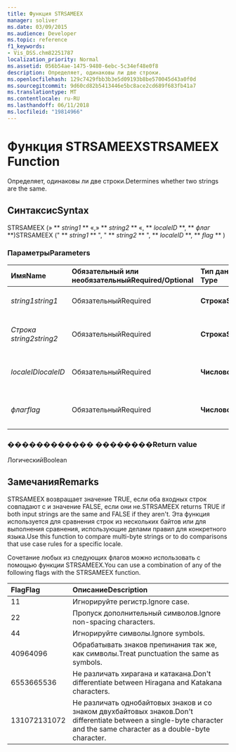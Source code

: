 ```yaml
---
title: Функция STRSAMEEX
manager: soliver
ms.date: 03/09/2015
ms.audience: Developer
ms.topic: reference
f1_keywords:
- Vis_DSS.chm82251787
localization_priority: Normal
ms.assetid: 056b54ae-1475-9480-6ebc-5c34ef48e0f8
description: Определяет, одинаковы ли две строки.
ms.openlocfilehash: 129c7429fbb3b3e5d09193b8be570045d43a0f0d
ms.sourcegitcommit: 9d60cd82b5413446e5bc8ace2cd689f683fb41a7
ms.translationtype: MT
ms.contentlocale: ru-RU
ms.lasthandoff: 06/11/2018
ms.locfileid: "19814966"
---
```

# <a name="strsameex-function"></a><span data-ttu-id="45eb9-103">Функция STRSAMEEX</span><span class="sxs-lookup"><span data-stu-id="45eb9-103">STRSAMEEX Function</span></span>

<span data-ttu-id="45eb9-104">Определяет, одинаковы ли две строки.</span><span class="sxs-lookup"><span data-stu-id="45eb9-104">Determines whether two strings are the same.</span></span>
  
## <a name="syntax"></a><span data-ttu-id="45eb9-105">Синтаксис</span><span class="sxs-lookup"><span data-stu-id="45eb9-105">Syntax</span></span>

<span data-ttu-id="45eb9-106">STRSAMEEX (» ** *string1* ** «,» ** *string2* ** «, ** *localeID* **, ** *флаг* **)</span><span class="sxs-lookup"><span data-stu-id="45eb9-106">STRSAMEEX (" ** *string1* ** ", " ** *string2* ** ", ** *localeID* **, ** *flag* ** )</span></span> 
  
### <a name="parameters"></a><span data-ttu-id="45eb9-107">Параметры</span><span class="sxs-lookup"><span data-stu-id="45eb9-107">Parameters</span></span>

|<span data-ttu-id="45eb9-108">**Имя**</span><span class="sxs-lookup"><span data-stu-id="45eb9-108">**Name**</span></span>|<span data-ttu-id="45eb9-109">**Обязательный или необязательный**</span><span class="sxs-lookup"><span data-stu-id="45eb9-109">**Required/Optional**</span></span>|<span data-ttu-id="45eb9-110">**Тип данных**</span><span class="sxs-lookup"><span data-stu-id="45eb9-110">**Data Type**</span></span>|<span data-ttu-id="45eb9-111">**Описание**</span><span class="sxs-lookup"><span data-stu-id="45eb9-111">**Description**</span></span>|
|:-----|:-----|:-----|:-----|
| <span data-ttu-id="45eb9-112">_string1_</span><span class="sxs-lookup"><span data-stu-id="45eb9-112">_string1_</span></span> <br/> |<span data-ttu-id="45eb9-113">Обязательный</span><span class="sxs-lookup"><span data-stu-id="45eb9-113">Required</span></span>  <br/> |<span data-ttu-id="45eb9-114">**Строка**</span><span class="sxs-lookup"><span data-stu-id="45eb9-114">**String**</span></span> <br/> |<span data-ttu-id="45eb9-115">Первая строка для сравнения.</span><span class="sxs-lookup"><span data-stu-id="45eb9-115">The first string to compare.</span></span>  <br/> |
| <span data-ttu-id="45eb9-116">_Строка string2_</span><span class="sxs-lookup"><span data-stu-id="45eb9-116">_string2_</span></span> <br/> |<span data-ttu-id="45eb9-117">Обязательный</span><span class="sxs-lookup"><span data-stu-id="45eb9-117">Required</span></span>  <br/> |<span data-ttu-id="45eb9-118">**Строка**</span><span class="sxs-lookup"><span data-stu-id="45eb9-118">**String**</span></span> <br/> | <span data-ttu-id="45eb9-119">Вторая строка для сравнения.</span><span class="sxs-lookup"><span data-stu-id="45eb9-119">The second string to compare.</span></span>  <br/> |
| <span data-ttu-id="45eb9-120">_localeID_</span><span class="sxs-lookup"><span data-stu-id="45eb9-120">_localeID_</span></span> <br/> |<span data-ttu-id="45eb9-121">Обязательный</span><span class="sxs-lookup"><span data-stu-id="45eb9-121">Required</span></span>  <br/> |<span data-ttu-id="45eb9-122">**Числовой**</span><span class="sxs-lookup"><span data-stu-id="45eb9-122">**Numeric**</span></span> <br/> |<span data-ttu-id="45eb9-123">Код идентификатор языкового стандарта.</span><span class="sxs-lookup"><span data-stu-id="45eb9-123">The locale ID code.</span></span>  <br/> |
| <span data-ttu-id="45eb9-124">_флаг_</span><span class="sxs-lookup"><span data-stu-id="45eb9-124">_flag_</span></span> <br/> |<span data-ttu-id="45eb9-125">Обязательный</span><span class="sxs-lookup"><span data-stu-id="45eb9-125">Required</span></span>  <br/> |<span data-ttu-id="45eb9-126">**Числовой**</span><span class="sxs-lookup"><span data-stu-id="45eb9-126">**Numeric**</span></span> <br/> | <span data-ttu-id="45eb9-127">Бит, указывающий тип сравнения.</span><span class="sxs-lookup"><span data-stu-id="45eb9-127">A bit that specifies the type of comparison.</span></span>  <br/> |
   
### <a name="return-value"></a><span data-ttu-id="45eb9-128">������������ ��������</span><span class="sxs-lookup"><span data-stu-id="45eb9-128">Return value</span></span>

<span data-ttu-id="45eb9-129">Логический</span><span class="sxs-lookup"><span data-stu-id="45eb9-129">Boolean</span></span>
  
## <a name="remarks"></a><span data-ttu-id="45eb9-130">Замечания</span><span class="sxs-lookup"><span data-stu-id="45eb9-130">Remarks</span></span>

<span data-ttu-id="45eb9-131">STRSAMEEX возвращает значение TRUE, если оба входных строк совпадают с и значение FALSE, если они не.</span><span class="sxs-lookup"><span data-stu-id="45eb9-131">STRSAMEEX returns TRUE if both input strings are the same and FALSE if they aren't.</span></span> <span data-ttu-id="45eb9-132">Эта функция используется для сравнения строк из нескольких байтов или для выполнения сравнения, использующие делами правил для конкретного языка.</span><span class="sxs-lookup"><span data-stu-id="45eb9-132">Use this function to compare multi-byte strings or to do comparisons that use case rules for a specific locale.</span></span>
  
<span data-ttu-id="45eb9-133">Сочетание любых из следующих флагов можно использовать с помощью функции STRSAMEEX.</span><span class="sxs-lookup"><span data-stu-id="45eb9-133">You can use a combination of any of the following flags with the STRSAMEEX function.</span></span>
  
|<span data-ttu-id="45eb9-134">**Flag**</span><span class="sxs-lookup"><span data-stu-id="45eb9-134">**Flag**</span></span>|<span data-ttu-id="45eb9-135">**Описание**</span><span class="sxs-lookup"><span data-stu-id="45eb9-135">**Description**</span></span>|
|:-----|:-----|
|<span data-ttu-id="45eb9-136">1</span><span class="sxs-lookup"><span data-stu-id="45eb9-136">1</span></span>  <br/> |<span data-ttu-id="45eb9-137">Игнорируйте регистр.</span><span class="sxs-lookup"><span data-stu-id="45eb9-137">Ignore case.</span></span>  <br/> |
|<span data-ttu-id="45eb9-138">2</span><span class="sxs-lookup"><span data-stu-id="45eb9-138">2</span></span>  <br/> |<span data-ttu-id="45eb9-139">Пропуск дополнительный символов.</span><span class="sxs-lookup"><span data-stu-id="45eb9-139">Ignore non-spacing characters.</span></span>  <br/> |
|<span data-ttu-id="45eb9-140">4</span><span class="sxs-lookup"><span data-stu-id="45eb9-140">4</span></span>  <br/> |<span data-ttu-id="45eb9-141">Игнорируйте символы.</span><span class="sxs-lookup"><span data-stu-id="45eb9-141">Ignore symbols.</span></span>  <br/> |
|<span data-ttu-id="45eb9-142">4096</span><span class="sxs-lookup"><span data-stu-id="45eb9-142">4096</span></span>  <br/> |<span data-ttu-id="45eb9-143">Обрабатывать знаков препинания так же, как символы.</span><span class="sxs-lookup"><span data-stu-id="45eb9-143">Treat punctuation the same as symbols.</span></span>  <br/> |
|<span data-ttu-id="45eb9-144">65536</span><span class="sxs-lookup"><span data-stu-id="45eb9-144">65536</span></span>  <br/> |<span data-ttu-id="45eb9-145">Не различать хирагана и катакана.</span><span class="sxs-lookup"><span data-stu-id="45eb9-145">Don't differentiate between Hiragana and Katakana characters.</span></span>  <br/> |
|<span data-ttu-id="45eb9-146">131072</span><span class="sxs-lookup"><span data-stu-id="45eb9-146">131072</span></span>  <br/> |<span data-ttu-id="45eb9-147">Не различать однобайтовых знаков и со знаком двухбайтовых знаков.</span><span class="sxs-lookup"><span data-stu-id="45eb9-147">Don't differentiate between a single-byte character and the same character as a double-byte character.</span></span>  <br/> |
   

